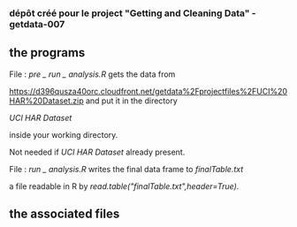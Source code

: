 ### dépôt créé pour le project "Getting and Cleaning Data" - getdata-007

## the programs

File : _pre _ run _ analysis.R_ gets the data from 

https://d396qusza40orc.cloudfront.net/getdata%2Fprojectfiles%2FUCI%20HAR%20Dataset.zip
and put it in the directory

_UCI HAR Dataset_

inside your working directory.

Not needed if _UCI HAR Dataset_ already present.

File : _run _ analysis.R_ writes the final data frame to _finalTable.txt_

a file readable in R by _read.table("finalTable.txt",header=True)_.

## the associated files

